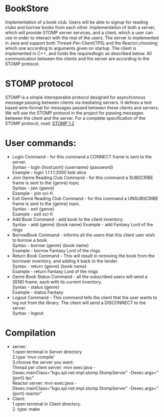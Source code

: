 # BookStore
Implementation of a book club. Users will be able to signup for reading clubs and borrow books from each other. Implementation of both a server, which will provide STOMP server services, and a client, which a user can use in order to interact with the rest of the users. The server is implemented in Java and support both Thread-Per-Client(TPS) and the Reactor,choosing which one according to arguments given on startup. The client is implemented in C++, and holds the requiredlogic as described below. All communication between the clients and the server are according to the STOMP protocol.
# STOMP protocol
STOMP is a simple interoperable protocol designed for asynchronous message passing between clients via mediating servers. It defines a text based wire-format for messages passed between these clients and servers. We will use the STOMP protocol in the project for passing messages between the client and the server. For a complete specification of the STOMP protocol, read: [STOMP 1.2](https://stomp.github.io/stomp-specification-1.2.html)
# User commands:
- Login Command - for this command a CONNECT frame is sent to the server.<br/>
Syntax - login {host:port} {username} {password}<br/>
Example - login 1.1.1.1:2000 bob alice
- Join Genre Reading Club Command - for this command a SUBSCRIBE frame is sent to the {genre} topic.<br/>
Syntax - join {genre}<br/>
Example - join sci-fi
- Exit Genre Reading Club Command - for this command a UNSUBSCRIBE frame is sent to the {genre} topic.<br/>
Syntax - exit {genre}<br/>
Example - exit sci-fi
- Add Book Command - add book to the client inventory.<br/>
Syntax - add {genre} {book name}
Example - add Fantasy Lord of the rings
- BorrowBook Command - informs all the users that this client user wish to borrow a book.<br/>
Syntax - borrow {genre} {book name}<br/>
Example - borrow Fantasy Lord of the rings
- Return Book Command - This will result in removing the book from the borrower inventory,  and adding it back to the lender.<br/>
Syntax - return {genre} {book name}<br/>
Example - return Fantasy Lord of the rings
- Genre Book Status Command - all the subscribed users will send a SEND frame, each with its current inventory.<br/>
Syntax - status {genre}<br/>
Example - status Fantasy
- Logout Command - This command tells the client that the user wants to log out from the library. The client will send a DISCONNECT to the server.<br/>
Syntax - logout
# Compilation
- server:<br>
1.open terminal in Server directory<br/>
2.type 'mvn compile'<br/>
3.choose the server you want:<br/>
Thread per client server: mvn exec:java -Dexec.mainClass="bgu.spl.net.impl.stomp.StompServer" -Dexec.args="{port} tpc"<br/>
Reactor server: mvn exec:java -Dexec.mainClass="bgu.spl.net.impl.stomp.StompServer" -Dexec.args="{port} reactor"<br/>
- Client:<br/>
  1.open terminal in Client directory.<br/>
  2. type: make
  
